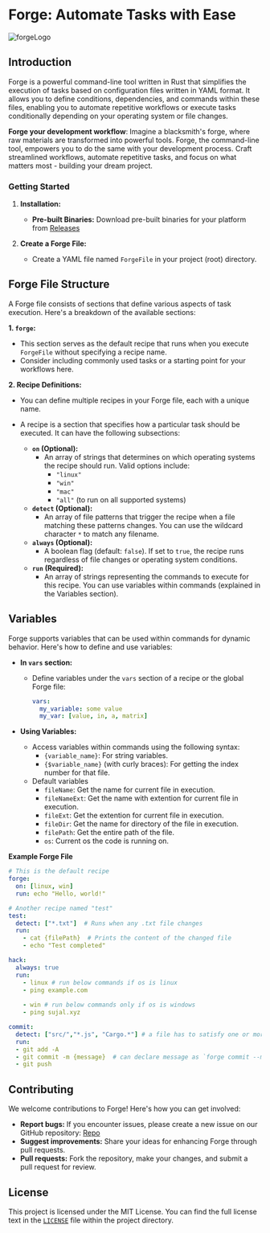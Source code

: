 # Forge: Automate Tasks with Ease
![forgeLogo](https://github.com/SujalChoudhari/Forge/assets/85174767/efdd0846-2bc9-4b59-9dbd-4747b6d7a63c)

## Introduction

Forge is a powerful command-line tool written in Rust that simplifies the execution of tasks based on configuration files written in YAML format. It allows you to define conditions, dependencies, and commands within these files, enabling you to automate repetitive workflows or execute tasks conditionally depending on your operating system or file changes.

**Forge your development workflow**: Imagine a blacksmith's forge, where raw materials are transformed into powerful tools. Forge, the command-line tool, empowers you to do the same with your development process. Craft streamlined workflows, automate repetitive tasks, and focus on what matters most - building your dream project.

### Getting Started

1. **Installation:**
   - **Pre-built Binaries:** Download pre-built binaries for your platform from [Releases](https://github.com/SujalChoudhari/Forge/releases)

2. **Create a Forge File:**
   - Create a YAML file named `ForgeFile` in your project (root) directory.

## Forge File Structure

A Forge file consists of sections that define various aspects of task execution. Here's a breakdown of the available sections:

**1. `forge`:**

   - This section serves as the default recipe that runs when you execute `ForgeFile` without specifying a recipe name.
   - Consider including commonly used tasks or a starting point for your workflows here.

**2. Recipe Definitions:**
   - You can define multiple recipes in your Forge file, each with a unique name.
   - A recipe is a section that specifies how a particular task should be executed. It can have the following subsections:

     * **`on` (Optional):**
       - An array of strings that determines on which operating systems the recipe should run. Valid options include:
         - `"linux"`
         - `"win"`
         - `"mac"`
         - `"all"` (to run on all supported systems)
     * **`detect` (Optional):**
       - An array of file patterns that trigger the recipe when a file matching these patterns changes. You can use the wildcard character `*` to match any filename.
     * **`always` (Optional):**
       - A boolean flag (default: `false`). If set to `true`, the recipe runs regardless of file changes or operating system conditions.
     * **`run` (Required):**
       - An array of strings representing the commands to execute for this recipe. You can use variables within commands (explained in the Variables section).


## Variables

Forge supports variables that can be used within commands for dynamic behavior. Here's how to define and use variables:

- **In `vars` section:**
  - Define variables under the `vars` section of a recipe or the global Forge file:

    ```yaml
    vars:
      my_variable: some value
      my_var: [value, in, a, matrix]
      ```

- **Using Variables:**
  - Access variables within commands using the following syntax:
    - `{variable_name}`: For string variables.
    - `{$variable_name}` (with curly braces): For getting the index number for that file.
  - Default variables
    - `fileName`: Get the name for current file in execution.
    - `fileNameExt`: Get the name with extention for current file in execution.
    - `fileExt`: Get the extention for current file in execution.
    - `fileDir`: Get the name for directory of the file in execution.
    - `filePath`: Get the entire path of the file.
    - `os`: Current os the code is running on.


**Example Forge File**

```yaml
# This is the default recipe
forge:
  on: [linux, win]
  run: echo "Hello, world!"

# Another recipe named "test"
test:
  detect: ["*.txt"]  # Runs when any .txt file changes
  run:
    - cat {filePath}  # Prints the content of the changed file
    - echo "Test completed"

hack:
  always: true
  run:
    - linux # run below commands if os is linux
    - ping example.com
    
    - win # run below commands only if os is windows
    - ping sujal.xyz

commit:
  detect: ["src/","*.js", "Cargo.*"] # a file has to satisfy one or more condition for the forge to detect.
  run:
  - git add -A
  - git commit -m {message}  # can declare message as `forge commit --message="Testing"` if not it will be asked during execution.
  - git push
```

## Contributing

We welcome contributions to Forge! Here's how you can get involved:

- **Report bugs:** If you encounter issues, please create a new issue on our GitHub repository: [Repo](https://github.com/SujalChoudhari/Forge)
- **Suggest improvements:** Share your ideas for enhancing Forge through pull requests.
- **Pull requests:** Fork the repository, make your changes, and submit a pull request for review.

## License

This project is licensed under the MIT License. You can find the full license text in the [`LICENSE`](https://github.com/SujalChoudhari/Forge/blob/main/LICENSE) file within the project directory.
